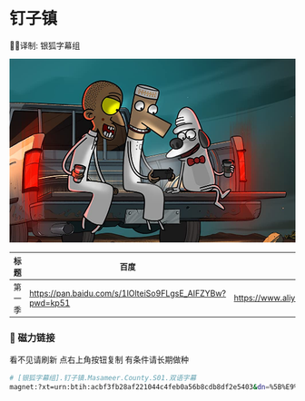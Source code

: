 # 钉子镇

✍🏻译制: 银狐字幕组

![MV5BNjY3OTg1NjYtMTgxMC00ZmJlLWFjNzItNzI3NDlkMzcxYWM3XkEyXkFqcGdeQXVyMjI3OTk4ODE@._V1_FMjpg_UX1000_.png](MV5BNjY3OTg1NjYtMTgxMC00ZmJlLWFjNzItNzI3NDlkMzcxYWM3XkEyXkFqcGdeQXVyMjI3OTk4ODE._V1_FMjpg_UX1000_.png)

| 标题 | 百度 | 阿里 | MDpan |
| --- | --- | --- | --- |
| 第一季 | https://pan.baidu.com/s/1lOlteiSo9FLgsE_AIFZYBw?pwd=kp51 | https://www.aliyundrive.com/s/VJVJWinB759 | https://mdpan.tk/zh-CN/%E9%92%89%E5%AD%90%E9%95%87/ |

### 🧲 磁力链接

看不见请刷新 点右上角按钮复制 有条件请长期做种

```bash
# [银狐字幕组].钉子镇.Masameer.County.S01.双语字幕
magnet:?xt=urn:btih:acbf3fb28af221044c4feb0a56b8cdb8df2e5403&dn=%5B%E9%93%B6%E7%8B%90%E5%AD%97%E5%B9%95%E7%BB%84%5D.%E9%92%89%E5%AD%90%E9%95%87.Masameer.County.S01.%E5%8F%8C%E8%AF%AD%E5%AD%97%E5%B9%95&tr=http%3A%2F%2Falltorrents.net%3A80%2Fbt%2Fannounce.php&tr=http%3A%2F%2Fbluebird-hd.org%2Fannounce.php&tr=http%3A%2F%2Fwww.thetradersden.org%2Fforums%2Ftracker%2Fannounce.php&tr=http%3A%2F%2Ftracker.trancetraffic.com%3A80%2Fannounce.php&tr=http%3A%2F%2Firrenhaus.dyndns.dk%3A80%2Fannounce.php&tr=http%3A%2F%2F1337.abcvg.info%3A80%2Fannounce&tr=http%3A%2F%2Fbt.beatrice-raws.org%3A80%2Fannounce&tr=http%3A%2F%2Fwww.tribalmixes.com%3A80%2Fannounce.php&tr=http%3A%2F%2Fwww.wareztorrent.com%3A80%2Fannounce
```